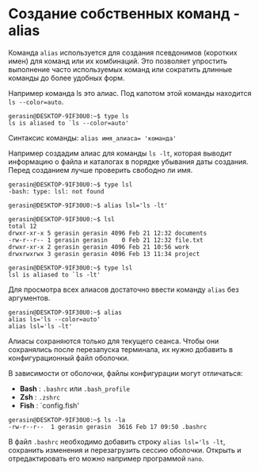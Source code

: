# Создание собственных команд - alias

Команда `alias` используется для создания псевдонимов (коротких имен) для команд или их комбинаций. Это позволяет упростить выполнение часто используемых команд или сократить длинные команды до более удобных форм.

Например команда ls это алиас. Под капотом этой команды находится `ls --color=auto`.

```
gerasin@DESKTOP-9IF30U0:~$ type ls
ls is aliased to `ls --color=auto'
```

Синтаксис команды: `alias имя_алиаса= 'команда'`

Например создадим алиас для команды `ls -lt`, которая выводит информацию о файла и каталогах в порядке убывания даты создания. Перед созданием лучше проверить свободно ли имя.

```
gerasin@DESKTOP-9IF30U0:~$ type lsl
-bash: type: lsl: not found
```

```
gerasin@DESKTOP-9IF30U0:~$ alias lsl='ls -lt'

gerasin@DESKTOP-9IF30U0:~$ lsl
total 12
drwxr-xr-x 5 gerasin gerasin 4096 Feb 21 12:32 documents
-rw-r--r-- 1 gerasin gerasin    0 Feb 21 12:32 file.txt
drwxr-xr-x 2 gerasin gerasin 4096 Feb 21 10:56 work
drwxrwxrwx 3 gerasin gerasin 4096 Feb 13 11:34 project

gerasin@DESKTOP-9IF30U0:~$ type lsl
lsl is aliased to `ls -lt'
```

Для просмотра всех алиасов достаточно ввести команду `alias` без аргументов.

```
gerasin@DESKTOP-9IF30U0:~$ alias
alias ls='ls --color=auto'
alias lsl='ls -lt'
```

Алиасы сохраняются только для текущего сеанса. Чтобы они сохранялись после перезапуска терминала, их нужно добавить в конфигурационный файл оболочки.

В зависимости от оболочки, файлы конфигурации могут отличаться:

* **Bash** : `.bashrc` или `.bash_profile`
* **Zsh** : `.zshrc`
* **Fish** : \`config.fish'

```
gerasin@DESKTOP-9IF30U0:~$ ls -la
-rw-r--r--  1 gerasin gerasin  3616 Feb 17 09:50 .bashrc
```

В файл `.bashrc` необходимо добавить строку `alias lsl='ls -lt`, сохранить изменения и перезагрузить сессию оболочки. Открыть и отредактировать его можно например программой `nano`.
